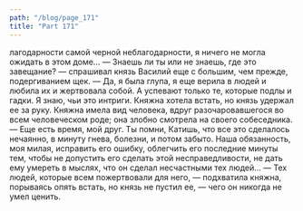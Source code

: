 ```yaml
---
path: "/blog/page_171"
title: "Part 171"
---
```


лагодарности самой черной неблагодарности, я ничего не могла ожидать в этом доме...
— Знаешь ли ты или не знаешь, где это завещание? — спрашивал князь Василий еще с большим, чем прежде, подергиванием щек.
— Да, я была глупа, я еще верила в людей и любила их и жертвовала собой. А успевают только те, которые подлы и гадки. Я знаю, чьи это интриги.
Княжна хотела встать, но князь удержал ее за руку. Княжна имела вид человека, вдруг разочаровавшегося во всем человеческом роде; она злобно смотрела на своего собеседника.
— Еще есть время, мой друг. Ты помни, Катишь, что все это сделалось нечаянно, в минуту гнева, болезни, и потом забыто. Наша обязанность, моя милая, исправить его ошибку, облегчить его последние минуты тем, чтобы не допустить его сделать этой несправедливости, не дать ему умереть в мыслях, что он сделал несчастными тех людей...
— Тех людей, которые всем пожертвовали для него, — подхватила княжна, порываясь опять встать, но князь не пустил ее, — чего он никогда не умел ценить. 
